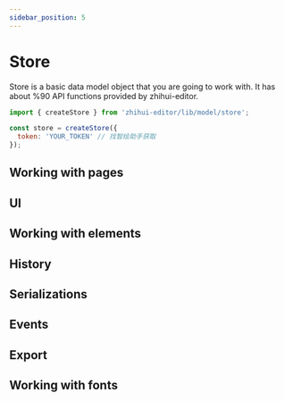 ```yaml
---
sidebar_position: 5
---
```


# Store

Store is a basic data model object that you are going to work with. It has about %90 API functions provided by zhihui-editor.

```jsx
import { createStore } from 'zhihui-editor/lib/model/store';

const store = createStore({
  token: 'YOUR_TOKEN' // 找智绘助手获取
});
```

## Working with pages

## UI

## Working with elements

## History

## Serializations

## Events

## Export

## Working with fonts
